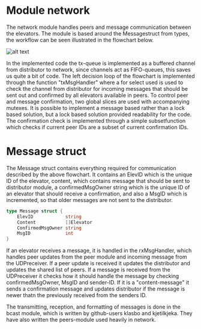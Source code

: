 # Module network

The network module handles peers and message communication between the elevators. The module is based around the Messagestruct from types, the workflow can be seen illustrated in the flowchart below.

![alt text](https://i.imgur.com/LHpxfGH.png)

In the implemented code the tx-queue is implemented as a buffered channel from distributor to network, since channels act as FIFO-queues, this saves us quite a bit of code. The left decision loop of the flowchart is implemented through the function "txMsgHandler" where a for select used is used to check the channel from distributor for incoming messages that should be sent out and confirmed by all elevators available in peers. To control peer and message confirmation, two global slices are used with accompanying mutexes. It is possible to implement a message based rather than a lock based solution, but a lock based solution provided readability for the code. The confirmation check is implemented through a simple subsetfunction which checks if current peer IDs are a subset of current confirmation IDs.

# Message struct #

The Message struct contains everything required for communication described by the above flowchart. It contains an ElevID which is the unique ID of the elevator, content, which contains message that should be sent to distributor module, a confirmedMsgOwner string which is the unique ID of an elevator that should receive a confirmation, and also a MsgID which is incremented, so that older messages are not sent to the distributor.

```go
type Message struct {
	ElevID            string
	Content           []Elevator
	ConfirmedMsgOwner string
	MsgID             int
}
```

If an elevator receives a message, it is handled in the rxMsgHandler, which handles peer updates from the peer module and incoming message from the UDPreceiver. If a peer update is received it updates the distributor and updates the shared list of peers. If a message is received from the UDPreceiver it checks how it should handle the message by checking confirmedMsgOwner, MsgID and sender-ID. If it is a "content-message" it sends a confirmation message and updates distributor if the message is newer thatn the previously received from the senders ID.

The transmitting, reception, and formatting of messages is done in the bcast module, which is written by github-users klasbo and kjetilkjeka. They have also written the peers-module used heavily in network. 
